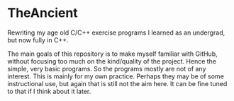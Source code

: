 # TheAncient
Rewriting my age old C/C++ exercise programs I learned as an undergrad, but now fully in C++. 

The main goals of this repository is to make myself familiar with GitHub, without focusing too much on the kind/quality of  the project. Hence the simple, very basic programs. So the programs mostly are not of any interest. This is mainly for my own practice. Perhaps they may be of some instructional use, but again that is still not the aim here. It can be fine tuned to that if I think about it later. 

